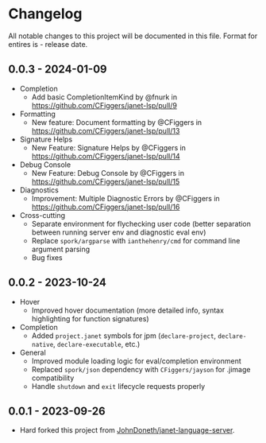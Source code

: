 # Changelog
All notable changes to this project will be documented in this file.
Format for entires is <version-string> - release date.

## 0.0.3 - 2024-01-09

- Completion
  - Add basic CompletionItemKind by @fnurk in https://github.com/CFiggers/janet-lsp/pull/9
- Formatting
  - New feature: Document formatting by @CFiggers in https://github.com/CFiggers/janet-lsp/pull/13
- Signature Helps
  - New Feature: Signature Helps by @CFiggers in https://github.com/CFiggers/janet-lsp/pull/14
- Debug Console
  - New Feature: Debug Console by @CFiggers in https://github.com/CFiggers/janet-lsp/pull/15
- Diagnostics
  - Improvement: Multiple Diagnostic Errors by @CFiggers in https://github.com/CFiggers/janet-lsp/pull/16
- Cross-cutting
  - Separate environment for flychecking user code (better separation between running server env and diagnostic eval env)
  - Replace `spork/argparse` with `ianthehenry/cmd` for command line argument parsing
  - Bug fixes

## 0.0.2 - 2023-10-24

- Hover
  - Improved hover documentation (more detailed info, syntax highlighting for function signatures)
- Completion
  - Added `project.janet` symbols for jpm (`declare-project`, `declare-native`, `declare-executable`, etc.)
- General
  - Improved module loading logic for eval/completion environment
  - Replaced `spork/json` dependency with `CFiggers/jayson` for .jimage compatibility
  - Handle `shutdown` and `exit` lifecycle requests properly

## 0.0.1 - 2023-09-26

- Hard forked this project from [JohnDoneth/janet-language-server](https://github.com/JohnDoneth/janet-language-server).
  